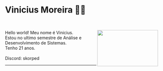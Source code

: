 # Vinicius Moreira 🧑‍💻
<br>
<p><img src="https://i.imgur.com/dVipEV8.gif" height="120px" width="200px" align="right">
Hello world! Meu nome é Vinicius.<br>
Estou no ultimo semestre de Análise e Desenvolvimento de Sistemas.<br>
Tenho 21 anos.<br>
<br>Discord: skorped
</p>
<hr>
